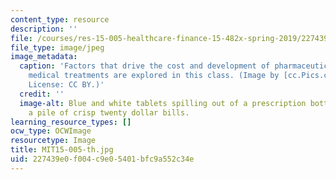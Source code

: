 ```yaml
---
content_type: resource
description: ''
file: /courses/res-15-005-healthcare-finance-15-482x-spring-2019/227439e0f004c9e05401bfc9a552c34e_MIT15-005-th.jpg
file_type: image/jpeg
image_metadata:
  caption: 'Factors that drive the cost and development of pharmaceutical drugs and
    medical treatments are explored in this class. (Image by [cc.Pics.com](http://www.ccpixs.com/).
    License: CC BY.)'
  credit: ''
  image-alt: Blue and white tablets spilling out of a prescription bottle on top of
    a pile of crisp twenty dollar bills.
learning_resource_types: []
ocw_type: OCWImage
resourcetype: Image
title: MIT15-005-th.jpg
uid: 227439e0-f004-c9e0-5401-bfc9a552c34e
---
```

